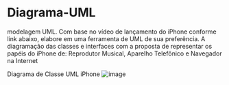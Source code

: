 # Diagrama-UML
 modelagem UML. Com base no vídeo de lançamento do iPhone conforme link abaixo, elabore em uma ferramenta de UML de sua preferência. A diagramação das classes e interfaces com a proposta de representar os papéis do iPhone de: Reprodutor Musical, Aparelho Telefônico e Navegador na Internet

 Diagrama de Classe UML iPhone 
 ![image](https://github.com/Anakslino/Diagrama-UML/assets/88946622/5dae2702-432c-4754-a5dd-5213655d2391)



